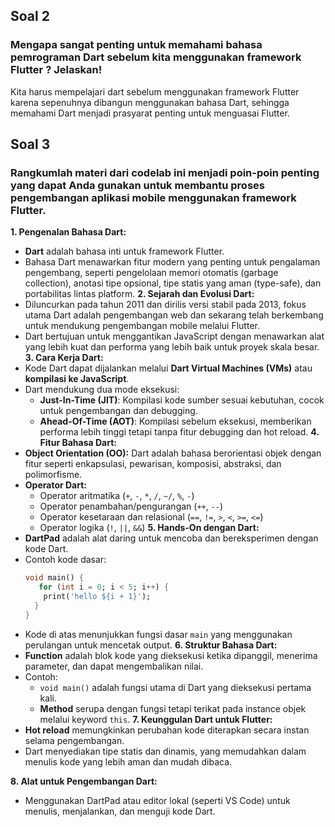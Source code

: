 ## Soal 2
### Mengapa sangat penting untuk memahami bahasa pemrograman Dart sebelum kita menggunakan framework Flutter ? Jelaskan!

Kita harus mempelajari dart sebelum menggunakan framework Flutter karena sepenuhnya dibangun menggunakan bahasa Dart, sehingga memahami Dart menjadi prasyarat penting untuk menguasai Flutter.

## Soal 3
### Rangkumlah materi dari codelab ini menjadi poin-poin penting yang dapat Anda gunakan untuk membantu proses pengembangan aplikasi mobile menggunakan framework Flutter.
**1. Pengenalan Bahasa Dart:**
- **Dart** adalah bahasa inti untuk framework Flutter.
- Bahasa Dart menawarkan fitur modern yang penting untuk pengalaman pengembang, seperti pengelolaan memori otomatis (garbage collection), anotasi tipe opsional, tipe statis yang aman (type-safe), dan portabilitas lintas platform.
**2. Sejarah dan Evolusi Dart:**
- Diluncurkan pada tahun 2011 dan dirilis versi stabil pada 2013, fokus utama Dart adalah pengembangan web dan sekarang telah berkembang untuk mendukung pengembangan mobile melalui Flutter.
- Dart bertujuan untuk menggantikan JavaScript dengan menawarkan alat yang lebih kuat dan performa yang lebih baik untuk proyek skala besar.
**3. Cara Kerja Dart:**
- Kode Dart dapat dijalankan melalui **Dart Virtual Machines (VMs)** atau **kompilasi ke JavaScript**.
- Dart mendukung dua mode eksekusi:
  - **Just-In-Time (JIT)**: Kompilasi kode sumber sesuai kebutuhan, cocok untuk pengembangan dan debugging.
  - **Ahead-Of-Time (AOT)**: Kompilasi sebelum eksekusi, memberikan performa lebih tinggi tetapi tanpa fitur debugging dan hot reload.
**4. Fitur Bahasa Dart:**
- **Object Orientation (OO):** Dart adalah bahasa berorientasi objek dengan fitur seperti enkapsulasi, pewarisan, komposisi, abstraksi, dan polimorfisme.
- **Operator Dart:**
  - Operator aritmatika (`+`, `-`, `*`, `/`, `~/`, `%`, `-`)
  - Operator penambahan/pengurangan (`++`, `--`)
  - Operator kesetaraan dan relasional (`==`, `!=`, `>`, `<`, `>=`, `<=`)
  - Operator logika (`!`, `||`, `&&`)
**5. Hands-On dengan Dart:**
- **DartPad** adalah alat daring untuk mencoba dan bereksperimen dengan kode Dart.
- Contoh kode dasar:
  ```dart
  void main() { 
     for (int i = 0; i < 5; i++) { 
      print('hello ${i + 1}'); 
    } 
  }
  ```
- Kode di atas menunjukkan fungsi dasar `main` yang menggunakan perulangan untuk mencetak output.
**6. Struktur Bahasa Dart:**
- **Function** adalah blok kode yang dieksekusi ketika dipanggil, menerima parameter, dan dapat mengembalikan nilai.
- Contoh:
  - `void main()` adalah fungsi utama di Dart yang dieksekusi pertama kali.
  - **Method** serupa dengan fungsi tetapi terikat pada instance objek melalui keyword `this`.
**7. Keunggulan Dart untuk Flutter:**
- **Hot reload** memungkinkan perubahan kode diterapkan secara instan selama pengembangan.
- Dart menyediakan tipe statis dan dinamis, yang memudahkan dalam menulis kode yang lebih aman dan mudah dibaca.

**8. Alat untuk Pengembangan Dart:**
- Menggunakan DartPad atau editor lokal (seperti VS Code) untuk menulis, menjalankan, dan menguji kode Dart.
